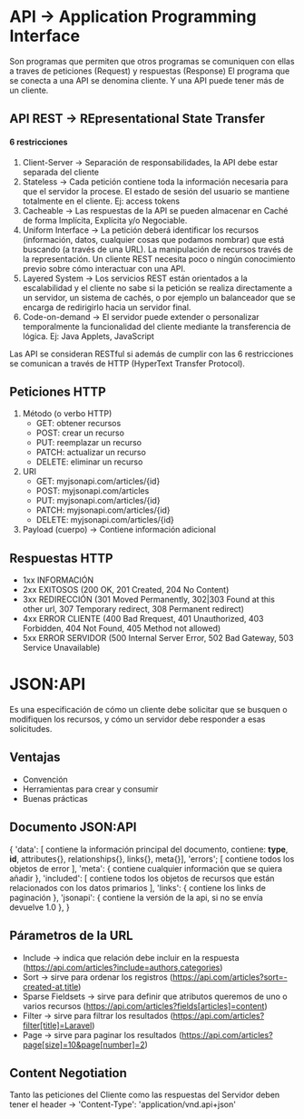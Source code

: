 # API -> Application Programming Interface

Son programas que permiten que otros programas se comuniquen con ellas a traves de peticiones (Request) y respuestas (Response)
El programa que se conecta a una API se denomina cliente. Y una API puede tener más de un cliente.

## API REST -> REpresentational State Transfer

#### 6 restricciones

1. Client-Server -> Separación de responsabilidades, la API debe estar separada del cliente
2. Stateless -> Cada petición contiene toda la información necesaria para que el servidor la procese. El estado de sesión del usuario se mantiene totalmente en el cliente. Ej: access tokens
3. Cacheable -> Las respuestas de la API se pueden almacenar en Caché de forma Implícita, Explícita y/o Negociable.
4. Uniform Interface -> La petición deberá identificar los recursos (información, datos, cualquier cosas que podamos nombrar) que está buscando (a través de una URL). La manipulación de recursos través de la representación. Un cliente REST necesita poco o ningún conocimiento previo sobre cómo interactuar con una API.
5. Layered System -> Los servicios REST están orientados a la escalabilidad y el cliente no sabe si la petición se realiza directamente a un servidor, un sistema de cachés, o por ejemplo un balanceador que se encarga de redirigirlo hacia un servidor final.
6. Code-on-demand -> El servidor puede extender o personalizar temporalmente la funcionalidad del cliente mediante la transferencia de lógica. Ej: Java Applets, JavaScript

Las API se consideran RESTful si además de cumplir con las 6 restricciones se comunican a través de HTTP (HyperText Transfer Protocol).

## Peticiones HTTP

1. Método (o verbo HTTP)
    - GET: obtener recursos
    - POST: crear un recurso
    - PUT: reemplazar un recurso
    - PATCH: actualizar un recurso
    - DELETE: eliminar un recurso
2. URI
    - GET: myjsonapi.com/articles/{id}
    - POST: myjsonapi.com/articles
    - PUT: myjsonapi.com/articles/{id}
    - PATCH: myjsonapi.com/articles/{id}
    - DELETE: myjsonapi.com/articles/{id}
3. Payload (cuerpo) -> Contiene información adicional

## Respuestas HTTP

-   1xx INFORMACIÓN
-   2xx EXITOSOS (200 OK, 201 Created, 204 No Content)
-   3xx REDIRECCIÓN (301 Moved Permanently, 302|303 Found at this other url, 307 Temporary redirect, 308 Permanent redirect)
-   4xx ERROR CLIENTE (400 Bad Rrequest, 401 Unauthorized, 403 Forbidden, 404 Not Found, 405 Method not allowed)
-   5xx ERROR SERVIDOR (500 Internal Server Error, 502 Bad Gateway, 503 Service Unavailable)

# JSON:API

Es una especificación de cómo un cliente debe solicitar que se busquen o modifiquen los recursos, y cómo un servidor debe responder a esas solicitudes.

## Ventajas

-   Convención
-   Herramientas para crear y consumir
-   Buenas prácticas

## Documento JSON:API

{
'data': [ contiene la información principal del documento, contiene: **type**, **id**, attributes{}, relationships{}, links{}, meta{}],
'errors'; [ contiene todos los objetos de error ],
'meta': { contiene cualquier información que se quiera añadir },
'included': [ contiene todos los objetos de recursos que están relacionados con los datos primarios ],
'links': { contiene los links de paginación },
'jsonapi': { contiene la versión de la api, si no se envía devuelve 1.0 },
}

## Párametros de la URL

-   Include -> indica que relación debe incluir en la respuesta (https://api.com/articles?include=authors,categories)
-   Sort -> sirve para ordenar los registros (https://api.com/articles?sort=-created-at,title)
-   Sparse Fieldsets -> sirve para definir que atributos queremos de uno o varios recursos (https://api.com/articles?fields[articles]=content)
-   Filter -> sirve para filtrar los resultados (https://api.com/articles?filter[title]=Laravel)
-   Page -> sirve para paginar los resultados (https://api.com/articles?page[size]=10&page[number]=2)

## Content Negotiation

Tanto las peticiones del Cliente como las respuestas del Servidor deben tener el header -> 'Content-Type': 'application/vnd.api+json'
